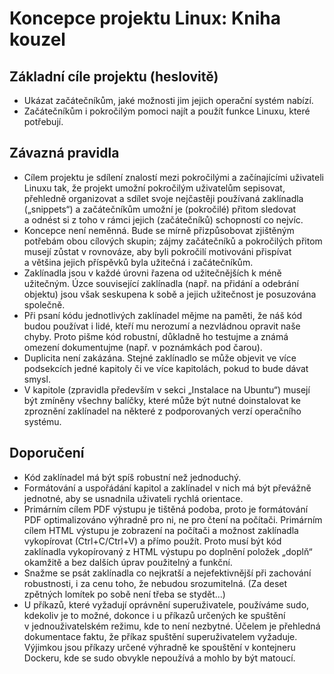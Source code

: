 <!--

Linux Kniha kouzel, část Koncepce projektu Linux: Kniha kouzel
Copyright (c) 2019 Singularis <singularis@volny.cz>

Toto dílo je dílem svobodné kultury; můžete ho šířit a modifikovat pod
podmínkami licence Creative Commons Attribution-ShareAlike 4.0 International
vydané neziskovou organizací Creative Commons. Text licence je přiložený
k tomuto projektu nebo ho můžete najít na webové adrese:

https://creativecommons.org/licenses/by-sa/4.0/

-->

# Koncepce projektu Linux: Kniha kouzel

## Základní cíle projektu (heslovitě)

* Ukázat začátečníkům, jaké možnosti jim jejich operační systém nabízí.
* Začátečníkům i pokročilým pomoci najít a použít funkce Linuxu, které potřebují.

## Závazná pravidla

* Cílem projektu je sdílení znalostí mezi pokročilými a začínajícími uživateli Linuxu tak, že projekt umožní pokročilým uživatelům sepisovat, přehledně organizovat a sdílet svoje nejčastěji používaná zaklínadla („snippets“) a začátečníkům umožní je (pokročilé) přitom sledovat a odnést si z toho v rámci jejich (začátečníků) schopností co nejvíc.
* Koncepce není neměnná. Bude se mírně přizpůsobovat zjištěným potřebám obou cílových skupin; zájmy začátečníků a pokročilých přitom musejí zůstat v rovnováze, aby byli pokročilí motivováni přispívat a většina jejich příspěvků byla užitečná i začátečníkům.
* Zaklínadla jsou v každé úrovni řazena od užitečnějších k méně užitečným. Úzce související zaklínadla (např. na přidání a odebrání objektu) jsou však seskupena k sobě a jejich užitečnost je posuzována společně.
* Při psaní kódu jednotlivých zaklínadel mějme na paměti, že náš kód budou používat i lidé, kteří mu nerozumí a nezvládnou opravit naše chyby. Proto pišme kód robustní, důkladně ho testujme a známá omezení dokumentujme (např. v poznámkách pod čarou).
* Duplicita není zakázána. Stejné zaklínadlo se může objevit ve více podsekcích jedné kapitoly či ve více kapitolách, pokud to bude dávat smysl.
* V kapitole (zpravidla především v sekci „Instalace na Ubuntu“) musejí být zmíněny všechny balíčky, které může být nutné doinstalovat ke zproznění zaklínadel na některé z podporovaných verzí operačního systému.

## Doporučení

* Kód zaklínadel má být spíš robustní než jednoduchý.
* Formátování a uspořádání kapitol a zaklínadel v nich má být převážně jednotné, aby se usnadnila uživateli rychlá orientace.
* Primárním cílem PDF výstupu je tištěná podoba, proto je formátování PDF optimalizováno výhradně pro ni, ne pro čtení na počítači. Primárním cílem HTML výstupu je zobrazení na počítači a možnost zaklínadla vykopírovat (Ctrl+C/Ctrl+V) a přímo použít. Proto musí být kód zaklínadla vykopírovaný z HTML výstupu po doplnění položek „doplň“ okamžitě a bez dalších úprav použitelný a funkční.
* Snažme se psát zaklínadla co nejkratší a nejefektivnější při zachování robustnosti, i za cenu toho, že nebudou srozumitelná. (Za deset zpětných lomítek po sobě není třeba se stydět...)
* U příkazů, které vyžadují oprávnění superuživatele, používáme sudo, kdekoliv je to možné, dokonce i u příkazů určených ke spuštění v jednouživatelském režimu, kde to není nezbytné. Účelem je přehledná dokumentace faktu, že příkaz spuštění superuživatelem vyžaduje. Výjimkou jsou příkazy určené výhradně ke spouštění v kontejneru Dockeru, kde se sudo obvykle nepoužívá a mohlo by být matoucí.

<!--

Netušíte-li například jak naplánovat vyskakovací oznámení na dnešních 15.30, jak začít
psát svoje poznámky v Markdownu a nechat je automaticky zformátovat do HTML,
jak zmenšit všechny svoje fotografie a odstranit z nich EXIF data,
nebo jak otočit svoje oblíbené video o 180° a všít do něj titulky, je toto kniha pro vás.

-->
